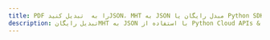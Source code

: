 ---title: PDF را به  تبدیل کنیدJSON، MHT به JSON مبدل رایگان یا Python SDKdescription: تبدیل رایگانMHT به JSON با استفاده از Python Cloud APIs & SDK همچنین اسناد PDF را در Cloud ایجاد، ویرایش و رندر کنید.---